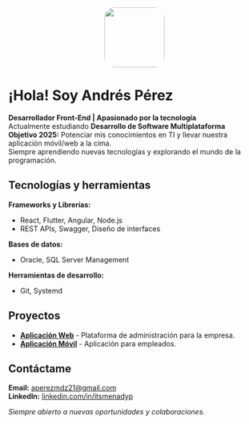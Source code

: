 <div align="center">
  <img src="https://media.giphy.com/media/SVxRQOgysVEDHPG6fy/giphy.gif" width="120px" style="border-radius: 20px;"/>
</div>

# ¡Hola! Soy Andrés Pérez

**Desarrollador Front-End | Apasionado por la tecnología**  
Actualmente estudiando **Desarrollo de Software Multiplataforma**  
**Objetivo 2025:** Potenciar mis conocimientos en TI y llevar nuestra aplicación móvil/web a la cima.  
Siempre aprendiendo nuevas tecnologías y explorando el mundo de la programación.  



##  Tecnologías y herramientas
**Frameworks y Librerías:**  
-  React, Flutter, Angular, Node.js  
-  REST APIs, Swagger, Diseño de interfaces

**Bases de datos:**  
-  Oracle, SQL Server Management  

 **Herramientas de desarrollo:**  
-  Git, Systemd



## Proyectos
- **[Aplicación Web](https://github.com/AndyPerezMdz/HolidayInnExpressMovil)** - Plataforma de administración para la empresa.  
- **[Aplicación Móvil](https://github.com/AndyPerezMdz/Holiday-inn-express)** - Aplicación para empleados.  



## Contáctame
**Email:** [aperezmdz21@gmail.com](mailto:aperezmdz21@gmail.com)  
**LinkedIn:** [linkedin.com/in/itsmenadyp](https://www.linkedin.com/in/itsmenadyp)  



_Siempre abierto a nuevas oportunidades y colaboraciones._  
